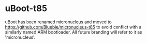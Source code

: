 uBoot-t85
=========

uBoot has been renamed micronucleus and moved to https://github.com/Bluebie/micronucleus-t85 to avoid conflict
with a similarly named ARM bootloader. All future branding will refer to it as 'micronucleus'.